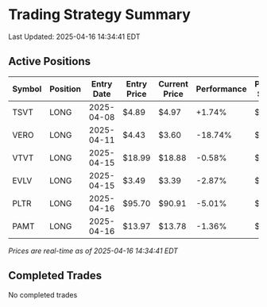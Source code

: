 # Trading Strategy Summary

Last Updated: 2025-04-16 14:34:41 EDT

## Active Positions

| Symbol | Position | Entry Date | Entry Price | Current Price | Performance | P/L per Share |
|--------|----------|------------|-------------|---------------|-------------|--------------|
| TSVT | LONG | 2025-04-08 | $4.89 | $4.97 | +1.74% | $+0.09 |
| VERO | LONG | 2025-04-11 | $4.43 | $3.60 | -18.74% | $-0.83 |
| VTVT | LONG | 2025-04-15 | $18.99 | $18.88 | -0.58% | $-0.11 |
| EVLV | LONG | 2025-04-15 | $3.49 | $3.39 | -2.87% | $-0.10 |
| PLTR | LONG | 2025-04-16 | $95.70 | $90.91 | -5.01% | $-4.79 |
| PAMT | LONG | 2025-04-16 | $13.97 | $13.78 | -1.36% | $-0.19 |

*Prices are real-time as of 2025-04-16 14:34:41 EDT*

## Completed Trades

No completed trades